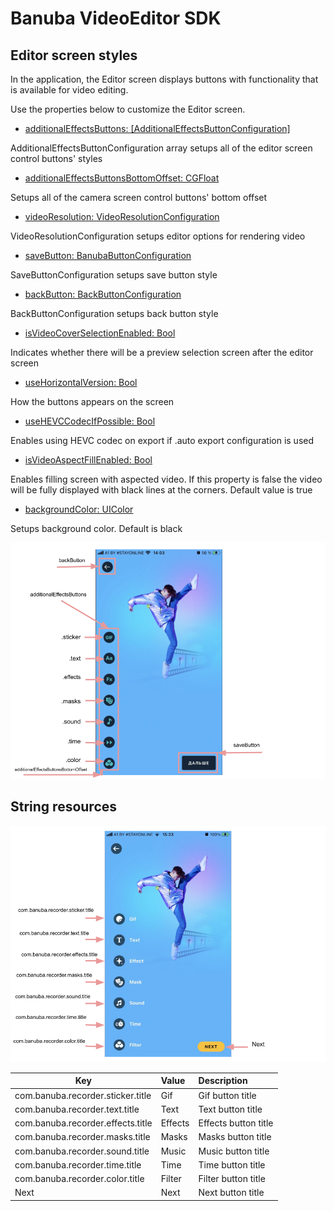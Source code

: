 # Banuba VideoEditor SDK
## Editor screen styles

In the application, the Editor screen displays buttons with functionality that is available for video editing.

Use the properties below to customize the Editor screen.

- [additionalEffectsButtons: [AdditionalEffectsButtonConfiguration]](/Example/Example/Extension/EditorConfiguration.swift#L8)

AdditionalEffectsButtonConfiguration array setups all of the editor screen control buttons' styles

- [additionalEffectsButtonsBottomOffset: CGFloat](/Example/Example/Extension/EditorConfiguration.swift#L46)

Setups all of the camera screen control buttons' bottom offset

- [videoResolution: VideoResolutionConfiguration](/Example/Example/Extension/EditorConfiguration.swift#L47)

VideoResolutionConfiguration setups editor options for rendering video

- [saveButton: BanubaButtonConfiguration](/Example/Example/Extension/EditorConfiguration.swift#L68)

SaveButtonConfiguration setups save button style

- [backButton: BackButtonConfiguration](/Example/Example/Extension/EditorConfiguration.swift#L74)

BackButtonConfiguration setups back button style

- [isVideoCoverSelectionEnabled: Bool](/Example/Example/Extension/EditorConfiguration.swift#L76)

Indicates whether there will be a preview selection screen after the editor screen

- [useHorizontalVersion: Bool](/Example/Example/Extension/EditorConfiguration.swift#L77)

How the buttons appears on the screen

- [useHEVCCodecIfPossible: Bool](/Example/Example/Extension/EditorConfiguration.swift#L6)

Enables using HEVC codec on export if .auto export configuration is used

- [isVideoAspectFillEnabled: Bool](/Example/Example/Extension/EditorConfiguration.swift#L6)

Enables filling screen with aspected video. If this property is false the video will be fully displayed with black lines at the corners. Default value is true

- [backgroundColor: UIColor](/Example/Example/Extension/EditorConfiguration.swift#L6)

Setups background color. Default is black

  ![img](screenshots/EditorConfiguration.png)
  
  
## String resources

![img](screenshots/EditorConfigurationLocalization.png)

| Key        |      Value      |   Description |
| ------------- | :----------- | :------------- |
| com.banuba.recorder.sticker.title | Gif | Gif button title
| com.banuba.recorder.text.title | Text | Text button title
| com.banuba.recorder.effects.title |Effects | Effects button title
| com.banuba.recorder.masks.title | Masks | Masks button title
| com.banuba.recorder.sound.title | Music | Music button title
| com.banuba.recorder.time.title | Time | Time button title
| com.banuba.recorder.color.title | Filter | Filter button title
| Next | Next | Next button title
